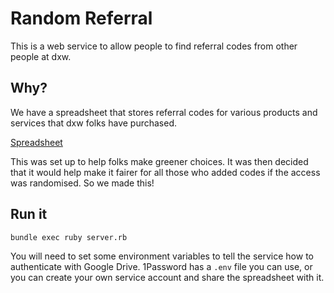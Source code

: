 # Random Referral

This is a web service to allow people to find referral codes from other people
at dxw.

## Why?

We have a spreadsheet that stores referral codes for various products and
services that dxw folks have purchased.

[Spreadsheet](https://docs.google.com/spreadsheets/d/1fAIEUS1w8wiTfyzrdODdFknuAZdPTrmgc5imZ0ZvNtk/edit?usp=sharing)

This was set up to help folks make greener choices. It was then decided that it
would help make it fairer for all those who added codes if the access was
randomised. So we made this!

## Run it

```
bundle exec ruby server.rb
```

You will need to set some environment variables to tell the service how to
authenticate with Google Drive. 1Password has a `.env` file you can use, or you
can create your own service account and share the spreadsheet with it.
